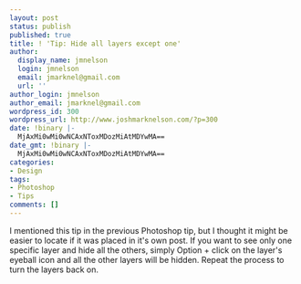 ```yaml
---
layout: post
status: publish
published: true
title: ! 'Tip: Hide all layers except one'
author:
  display_name: jmnelson
  login: jmnelson
  email: jmarknel@gmail.com
  url: ''
author_login: jmnelson
author_email: jmarknel@gmail.com
wordpress_id: 300
wordpress_url: http://www.joshmarknelson.com/?p=300
date: !binary |-
  MjAxMi0wMi0wNCAxNToxMDozMiAtMDYwMA==
date_gmt: !binary |-
  MjAxMi0wMi0wNCAxNToxMDozMiAtMDYwMA==
categories:
- Design
tags:
- Photoshop
- Tips
comments: []
---
```

<p>I mentioned this tip in the previous Photoshop tip, but I thought it might be easier to locate if it was placed in it's own post. If you want to see only one specific layer and hide all the others, simply Option + click on the layer's eyeball icon and all the other layers will be hidden. Repeat the process to turn the layers back on.</p>
